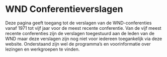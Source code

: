 # WND Conferentieverslagen

Deze pagina geeft toegang tot de verslagen van de WND-conferenties vanaf 1971 tot vijf jaar voor de meest recente conferentie. Van de vijf meest recente conferenties zijn de verslagen toegestuurd aan de leden van de WND maar deze verslagen zijn nog niet voor iedereen toegankelijk via deze website. Onderstaand zijn wel de programma’s en voorinformatie over lezingen en werkgroepen te vinden.